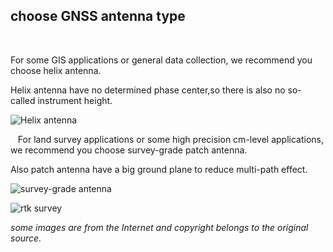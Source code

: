## choose GNSS antenna type

&nbsp;&nbsp;

For some GIS applications or general data collection, we recommend you choose helix antenna.

Helix antenna have no determined phase center,so there is also no so-called instrument height.

![](../images/with-helix.jpg "Helix antenna")

&nbsp;&nbsp;
For land survey applications or some high precision cm-level applications, we recommend you choose
survey-grade patch antenna.

Also patch antenna have a big ground plane to reduce multi-path effect.

![](../images/patch.png "survey-grade antenna")

![](../images/rtk_survey.jpg "rtk survey")
&nbsp;
&nbsp;
&nbsp;
&nbsp;
&nbsp;
&nbsp;
&nbsp;
&nbsp;  
  
*some images are from the Internet and copyright belongs to the original source.*
